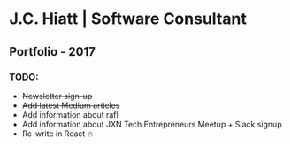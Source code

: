 # J.C. Hiatt | Software Consultant
## Portfolio - 2017

### TODO:
* ~~Newsletter sign-up~~
* ~~Add latest Medium articles~~
* Add information about rafl
* Add information about JXN Tech Entrepreneurs Meetup + Slack signup
* ~~Re-write in React~~ :fire: